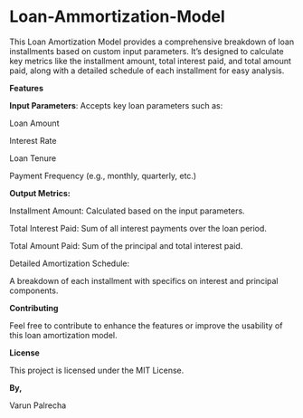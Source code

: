 # Loan-Ammortization-Model
This Loan Amortization Model provides a comprehensive breakdown of loan installments based on custom input parameters. It’s designed to calculate key metrics like the installment amount, total interest paid, and total amount paid, along with a detailed schedule of each installment for easy analysis.

**Features**

**Input Parameters**: Accepts key loan parameters such as:

Loan Amount

Interest Rate

Loan Tenure

Payment Frequency (e.g., monthly, quarterly, etc.)

**Output Metrics:**

Installment Amount: Calculated based on the input parameters.

Total Interest Paid: Sum of all interest payments over the loan period.

Total Amount Paid: Sum of the principal and total interest paid.

Detailed Amortization Schedule:

A breakdown of each installment with specifics on interest and principal components.

**Contributing**

Feel free to contribute to enhance the features or improve the usability of this loan amortization model.

**License**

This project is licensed under the MIT License.

**By,**

Varun Palrecha
